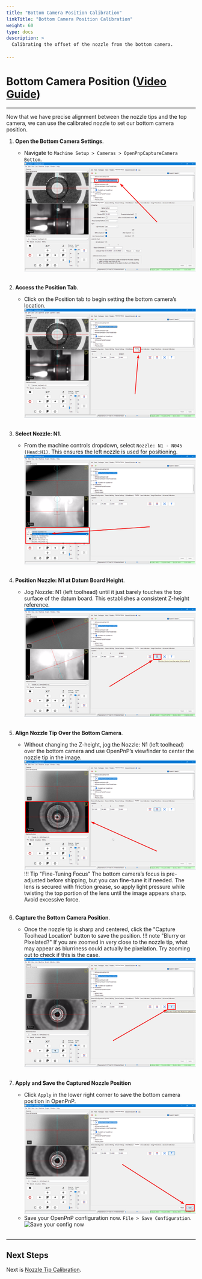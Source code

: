 ```yaml
---
title: "Bottom Camera Position Calibration"
linkTitle: "Bottom Camera Position Calibration"
weight: 60
type: docs
description: >
  Calibrating the offset of the nozzle from the bottom camera.

---
```



# Bottom Camera Position ([Video Guide](https://youtu.be/h3mtEQfGMlM?si=uyDBUttihPh80EQv&t=1580))

---

Now that we have precise alignment between the nozzle tips and the top camera, we can use the calibrated nozzle to set our bottom camera position.

1. **Open the Bottom Camera Settings**.
    * Navigate to `Machine Setup > Cameras > OpenPnpCaptureCamera Bottom`.
     ![Select the bottom camera](images/select-bottom-camera-2.webp)
<br/><br/>

2. **Access the Position Tab**.
    * Click on the Position tab to begin setting the bottom camera’s location.
     ![Select the position tab](images/bottom-camera-position.webp)
<br/><br/>

3. **Select Nozzle: N1**.
    * From the machine controls dropdown, select `Nozzle: N1 - N045 (Head:H1)`. This ensures the left nozzle is used for positioning.
     ![Select nozzle from machine control dropdown](images/select-n1-machine-control-bottom.webp)
<br/><br/>

4. **Position Nozzle: N1 at Datum Board Height**.
    * Jog Nozzle: N1 (left toolhead) until it just barely touches the top surface of the datum board. This establishes a consistent Z-height reference.
     ![Position the toolhead over the bottom camera](images/position-over-bottom-cam.webp)
<br/><br/>

5. **Align Nozzle Tip Over the Bottom Camera**.
    * Without changing the Z-height, jog the Nozzle: N1 (left toolhead) over the bottom camera and use OpenPnP’s viewfinder to center the nozzle tip in the image.
     ![Position the toolhead over the bottom camera precisely](images/position-over-bottom-cam-precise.webp)
    !!! Tip "Fine-Tuning Focus"
        The bottom camera’s focus is pre-adjusted before shipping, but you can fine-tune it if needed. The lens is secured with friction grease, so apply light pressure while twisting the top portion of the lens until the image appears sharp. Avoid excessive force.
<br/><br/>

6. **Capture the Bottom Camera Position**.
    * Once the nozzle tip is sharp and centered, click the "Capture Toolhead Location" button to save the position.
    !!! note "Blurry or Pixelated?"
        If you are zoomed in very close to the nozzle tip, what may appear as blurriness could actually be pixelation. Try zooming out to check if this is the case.
     ![Store the camera location](images/store-nozzle-location-bottom.webp)
<br/><br/>

7. **Apply and Save the Captured Nozzle Position**
    * Click `Apply` in the lower right corner to save the bottom camera position in OpenPnP.
     ![Save the camera location](images/apply-bottom-cam-pos.webp)
    * Save your OpenPnP configuration now. `File > Save Configuration`.
      ![Save your config now](images/save-configuration.webp)
<br/><br/>

---

## Next Steps

Next is [Nozzle Tip Calibration](../8-nozzle-tip-calibration/nozzle-tip-calibration.md).
